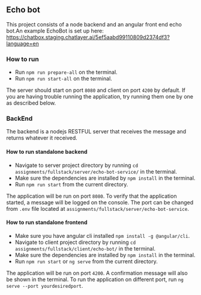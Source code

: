 ## Echo bot
This project consists of a node backend and an angular front end echo bot.An example EchoBot is set up here: https://chatbox.staging.chatlayer.ai/5ef5aabd99110809d2374df3?language=en

### How to run

- Run `npm run prepare-all` on the terminal.
- Run `npm run start-all` on the terminal.


The server should start on port `8080` and client on port `4200` by default.
If you are having trouble running the application, try running them one by one as described below.

### BackEnd
The backend is a nodejs RESTFUL server that receives the message and returns whatever it received.

#### How to run standalone backend 
- Navigate to server project directory by running `cd assignments/fullstack/server/echo-bot-service/` in the terminal.
- Make sure the dependencies are installed by `npm install` in the terminal.
- Run `npm run start` from the current directory.


The application will be run on port `8080`. To verify that the application started, a message will be logged on the console. 
The port can be changed from `.env` file located at  `assignments/fullstack/server/echo-bot-service`.

#### How to run standalone frontend 

- Make sure you have angular cli installed `npm install -g @angular/cli`.
- Navigate to client project directory by running `cd assignments/fullstack/client/echo-bot/` in the terminal.
- Make sure the dependencies are installed by `npm install` in the terminal.
- Run `npm run start` or `ng serve` from the current directory.


The application will be run on port `4200`. A confirmation message will also be shown in the terminal. To run the application on different port, run  `ng serve --port yourdesiredport`.
